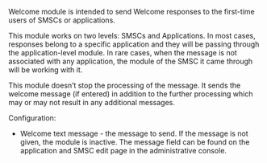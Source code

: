 Welcome module is intended to send Welcome responses to the first-time
users of SMSCs or applications.

This module works on two levels: SMSCs and Applications. In most cases,
responses belong to a specific application and they will be passing
through the application-level module. In rare cases, when the message is
not associated with any application, the module of the SMSC it came
through will be working with it.

This module doesn’t stop the processing of the message. It sends the
welcome message (if entered) in addition to the further processing which
may or may not result in any additional messages.

Configuration:

-   Welcome text message - the message to send. If the message is not
    given, the module is inactive. The message field can be found on the
    application and SMSC edit page in the administrative console.
